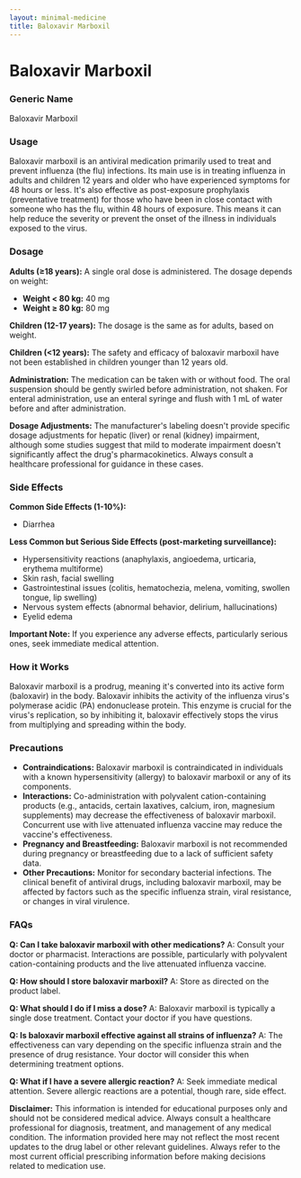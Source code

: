 ```yaml
---
layout: minimal-medicine
title: Baloxavir Marboxil
---
```


# Baloxavir Marboxil
### Generic Name
Baloxavir Marboxil

### Usage

Baloxavir marboxil is an antiviral medication primarily used to treat and prevent influenza (the flu) infections.  Its main use is in treating influenza in adults and children 12 years and older who have experienced symptoms for 48 hours or less. It's also effective as post-exposure prophylaxis (preventative treatment) for those who have been in close contact with someone who has the flu, within 48 hours of exposure.  This means it can help reduce the severity or prevent the onset of the illness in individuals exposed to the virus.

### Dosage

**Adults (≥18 years):**  A single oral dose is administered.  The dosage depends on weight:

* **Weight < 80 kg:** 40 mg
* **Weight ≥ 80 kg:** 80 mg

**Children (12-17 years):** The dosage is the same as for adults, based on weight.

**Children (<12 years):** The safety and efficacy of baloxavir marboxil have not been established in children younger than 12 years old.

**Administration:** The medication can be taken with or without food.  The oral suspension should be gently swirled before administration, not shaken. For enteral administration, use an enteral syringe and flush with 1 mL of water before and after administration.

**Dosage Adjustments:**  The manufacturer's labeling doesn't provide specific dosage adjustments for hepatic (liver) or renal (kidney) impairment, although some studies suggest that mild to moderate impairment doesn't significantly affect the drug's pharmacokinetics.  Always consult a healthcare professional for guidance in these cases.


### Side Effects

**Common Side Effects (1-10%):**

* Diarrhea

**Less Common but Serious Side Effects (post-marketing surveillance):**

* Hypersensitivity reactions (anaphylaxis, angioedema, urticaria, erythema multiforme)
* Skin rash, facial swelling
* Gastrointestinal issues (colitis, hematochezia, melena, vomiting, swollen tongue, lip swelling)
* Nervous system effects (abnormal behavior, delirium, hallucinations)
* Eyelid edema

**Important Note:** If you experience any adverse effects, particularly serious ones, seek immediate medical attention.


### How it Works

Baloxavir marboxil is a prodrug, meaning it's converted into its active form (baloxavir) in the body.  Baloxavir inhibits the activity of the influenza virus's polymerase acidic (PA) endonuclease protein.  This enzyme is crucial for the virus's replication, so by inhibiting it, baloxavir effectively stops the virus from multiplying and spreading within the body.

### Precautions

* **Contraindications:** Baloxavir marboxil is contraindicated in individuals with a known hypersensitivity (allergy) to baloxavir marboxil or any of its components.
* **Interactions:** Co-administration with polyvalent cation-containing products (e.g., antacids, certain laxatives, calcium, iron, magnesium supplements) may decrease the effectiveness of baloxavir marboxil.  Concurrent use with live attenuated influenza vaccine may reduce the vaccine's effectiveness.
* **Pregnancy and Breastfeeding:** Baloxavir marboxil is not recommended during pregnancy or breastfeeding due to a lack of sufficient safety data.
* **Other Precautions:**  Monitor for secondary bacterial infections.  The clinical benefit of antiviral drugs, including baloxavir marboxil, may be affected by factors such as the specific influenza strain, viral resistance, or changes in viral virulence.

### FAQs

**Q: Can I take baloxavir marboxil with other medications?**
A:  Consult your doctor or pharmacist.  Interactions are possible, particularly with polyvalent cation-containing products and the live attenuated influenza vaccine.

**Q: How should I store baloxavir marboxil?**
A: Store as directed on the product label.

**Q: What should I do if I miss a dose?**
A:  Baloxavir marboxil is typically a single dose treatment.  Contact your doctor if you have questions.

**Q:  Is baloxavir marboxil effective against all strains of influenza?**
A: The effectiveness can vary depending on the specific influenza strain and the presence of drug resistance.  Your doctor will consider this when determining treatment options.

**Q: What if I have a severe allergic reaction?**
A: Seek immediate medical attention.  Severe allergic reactions are a potential, though rare, side effect.

**Disclaimer:** This information is intended for educational purposes only and should not be considered medical advice.  Always consult a healthcare professional for diagnosis, treatment, and management of any medical condition.  The information provided here may not reflect the most recent updates to the drug label or other relevant guidelines.  Always refer to the most current official prescribing information before making decisions related to medication use.
